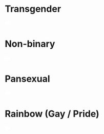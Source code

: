 # Transgender
![Transgender flag](trans.svg)


# Non-binary
![Non-binary flag](enby.svg)


# Pansexual
![Pansexual flag](pan.svg)


# Rainbow (Gay / Pride)
![Rainbow / gay / pride flag](rainbow.svg)
